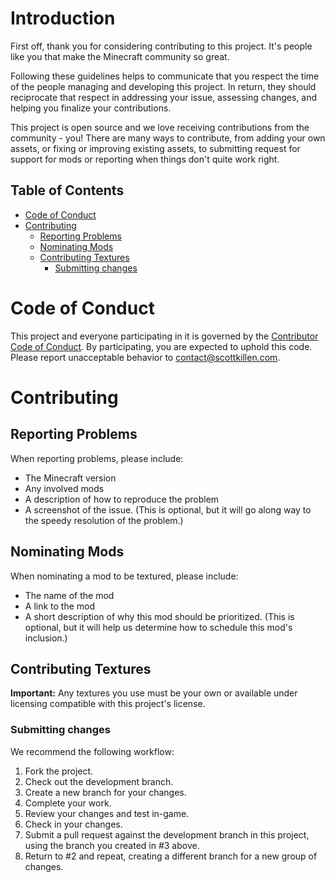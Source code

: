 <!-- omit in toc -->
# Introduction

First off, thank you for considering contributing to this project. It's
people like you that make the Minecraft community so great.

Following these guidelines helps to communicate that you respect the time of the
people managing and developing this project. In return, they should reciprocate
that respect in addressing your issue, assessing changes, and helping you
finalize your contributions.

This project is open source and we love receiving contributions from the
community - you! There are many ways to contribute, from adding your own
assets, or fixing or improving existing assets, to submitting request for
support for mods or reporting when things don't quite work right.

<!-- omit in toc -->
## Table of Contents

- [Code of Conduct](#code-of-conduct)
- [Contributing](#contributing)
  - [Reporting Problems](#reporting-problems)
  - [Nominating Mods](#nominating-mods)
  - [Contributing Textures](#contributing-textures)
    - [Submitting changes](#submitting-changes)

# Code of Conduct

This project and everyone participating in it is governed by the
[Contributor Code of Conduct][code-of-conduct-url]. By participating,
you are expected to uphold this code. Please report unacceptable behavior to
[contact@scottkillen.com](mailto:contact@scottkillen.com).

# Contributing

## Reporting Problems

When reporting problems, please include:

- The Minecraft version
- Any involved mods
- A description of how to reproduce the problem
- A screenshot of the issue. (This is optional, but it will go along way to the
  speedy resolution of the problem.)

## Nominating Mods

When nominating a mod to be textured, please include:

- The name of the mod
- A link to the mod
- A short description of why this mod should be prioritized. (This is optional,
  but it will help us determine how to schedule this mod's inclusion.)

## Contributing Textures

**Important:** Any textures you use must be your own or available under
licensing compatible with this project's license.

### Submitting changes

We recommend the following workflow:

1. Fork the project.
2. Check out the development branch.
3. Create a new branch for your changes.
4. Complete your work.
5. Review your changes and test in-game.
6. Check in your changes.
7. Submit a pull request against the development branch in this project,
   using the branch you created in #3 above.
8. Return to #2 and repeat, creating a different branch for a new group of
    changes.

[code-of-conduct-url]: <https://github.com/ScottKillen/StoneSmith/blob/master/CODE_OF_CONDUCT.md>
